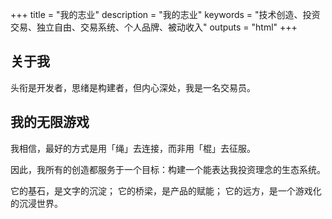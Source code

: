+++
title = "我的志业"
description = "我的志业"
keywords = "技术创造、投资交易、独立自由、交易系统、个人品牌、被动收入"
outputs = "html"
+++

## 关于我

头衔是开发者，思绪是构建者，但内心深处，我是一名交易员。

## 我的无限游戏

我相信，最好的方式是用「绳」去连接，而非用「棍」去征服。

因此，我所有的创造都服务于一个目标：构建一个能表达我投资理念的生态系统。

它的基石，是文字的沉淀； 它的桥梁，是产品的赋能； 它的远方，是一个游戏化的沉浸世界。
